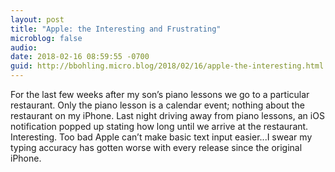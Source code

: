 ```yaml
---
layout: post
title: "Apple: the Interesting and Frustrating"
microblog: false
audio: 
date: 2018-02-16 08:59:55 -0700
guid: http://bbohling.micro.blog/2018/02/16/apple-the-interesting.html
---
```

For the last few weeks after my son’s piano lessons we go to a particular restaurant. Only the piano lesson is a calendar event; nothing about the restaurant on my iPhone. Last night driving away from piano lessons, an iOS notification popped up stating how long until we arrive at the restaurant. Interesting. Too bad Apple can’t make basic text input easier...I swear my typing accuracy has gotten worse with every release since the original iPhone.
